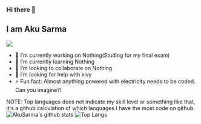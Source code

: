 ### Hi there 👋
## I am Aku Sarma
![](https://komarev.com/ghpvc/?username=your-github-AkuSarma&color=green)

- 🔭 I’m currently working on Nothing(Studing for my final exam)
- 🌱 I’m currently learning Nothing
- 👯 I’m looking to collaborate on Nothing
- 🤔 I’m looking for help with kivy
- ⚡ Fun fact: Almost anything powered with electricity needs to be coded. Can you imagine?!

NOTE: Top languages does not indicate my skill level or something like that, it's a github calculation of which languages I have the most code on github.
<br>
![AkuSarma's github stats](https://github-readme-stats.vercel.app/api?username=AkuSarma&show_icons=true&count_private=true)
![Top Langs](https://github-readme-stats.vercel.app/api/top-langs/?username=AkuSarma)
<!-- [![trophy](https://github-profile-trophy.vercel.app/?username=AkuSarma)](https://github.com/ryo-ma/github-profile-trophy) -->

